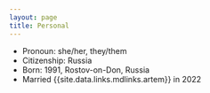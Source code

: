 ```yaml
---
layout: page
title: Personal
---
```


* Pronoun: she/her, they/them
* Citizenship: Russia
* Born: 1991, Rostov-on-Don, Russia
* Married {{site.data.links.mdlinks.artem}} in 2022
